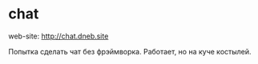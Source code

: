 # chat
web-site: http://chat.dneb.site

Попытка сделать чат без фрэймворка. Работает, но на куче костылей.